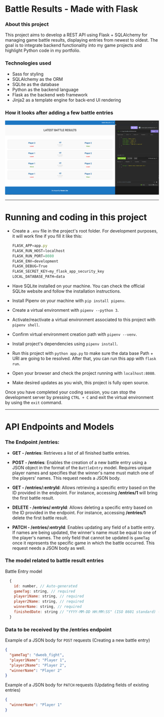 # Battle Results - Made with Flask

### About this project

This project aims to develop a REST API using Flask + SQLAlchemy for managing game battle results, displaying entries from newest to oldest. The goal is to integrate backend functionality into my game projects and highlight Python code in my portfolio.

### Technologies used

* Sass for styling
* SQLAlchemy as the ORM
* SQLite as the database
* Python as the backend language
* Flask as the backend web framework
* Jinja2 as a template engine for back-end UI rendering

### How it looks after adding a few battle entries

![Print](prints/print.png)

---

# Running and coding in this project

* Create a `.env` file in the project's root folder. For development purposes, it will work fine if you fill it like this:

  ```js
  FLASK_APP=app.py
  FLASK_RUN_HOST=localhost
  FLASK_RUN_PORT=8080
  FLASK_ENV=development
  FLASK_DEBUG=True
  FLASK_SECRET_KEY=my_flask_app_security_key
  LOCAL_DATABASE_PATH=data
  ```

* Have SQLite installed on your machine. You can check the official SQLite website and follow the installation instructions.
* Install Pipenv on your machine with `pip install pipenv`.
* Create a virtual environment with `pipenv --python 3`.
* Activate/reactivate a virtual environment associated to this project with `pipenv shell`.
* Confirm virtual environment creation path with `pipenv --venv`.
* Install project's dependencies using `pipenv install`.
* Run this project with `python app.py` to make sure the data base Path + URI are going to be resolved. After that, you can run this app with `flask run`.
* Open your browser and check the project running with `localhost:8080`.
* Make desired updates as you wish, this project is fully open source.

Once you have completed your coding session, you can stop the development server by pressing `CTRL + C` and exit the virtual environment by using the `exit` command.

---

# API Endpoints and Models

### The Endpoint /entries:

- **GET - /entries**: Retrieves a list of all finished battle entries.
  
- **POST - /entries**: Enables the creation of a new battle entry using a JSON object in the format of the `BattleEntry` model. Requires unique player names and specifies that the winner's name must match one of the players' names. This request needs a JSON body.

- **GET - /entries/:entryId**: Allows retrieving a specific entry based on the ID provided in the endpoint. For instance, accessing __/entries/1__ will bring the first battle result.

- **DELETE - /entries/:entryId**: Allows deleting a specific entry based on the ID provided in the endpoint. For instance, accessing __/entries/1__ delete the first battle result.

- **PATCH - /entries/:entryId**: Enables updating any field of a battle entry. If names are being updated, the winner's name must be equal to one of the player's names. The only field that cannot be updated is `gameTag` once it represents the specific game in which the battle occurred. This request needs a JSON body as well.

### The model related to battle result entries

Battle Entry model

```js
  {
    id: number, // Auto-generated
    gameTag: string, // required
    player1Name: string, // required
    player2Name: string, // required
    winnerName: string, // required
    finishedDate: string // "YYYY-MM-DD HH:MM:SS" (ISO 8601 standard) - Optional
  }
```

### Data to be received by the /entries endpoint

Example of a JSON body for `POST` requests (Creating a new battle entry)

```json
{
  "gameTag": "dweeb_fight",
  "player1Name": "Player 1",
  "player2Name": "Player 2",
  "winnerName": "Player 2"
}
```

Example of a JSON body for `PATCH` requests (Updating fields of existing entries)

```json
{
  "winnerName": "Player 1"
}
```

